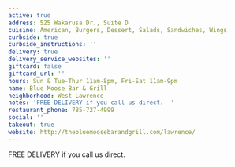 ```yaml
---
active: true
address: 525 Wakarusa Dr., Suite D
cuisine: American, Burgers, Dessert, Salads, Sandwiches, Wings
curbside: true
curbside_instructions: ''
delivery: true
delivery_service_websites: ''
giftcard: false
giftcard_url: ''
hours: Sun & Tue-Thur 11am-8pm, Fri-Sat 11am-9pm
name: Blue Moose Bar & Grill
neighborhood: West Lawrence
notes: 'FREE DELIVERY if you call us direct.  '
restaurant_phone: 785-727-4999
social: ''
takeout: true
website: http://thebluemoosebarandgrill.com/lawrence/
---
```


FREE DELIVERY if you call us direct.